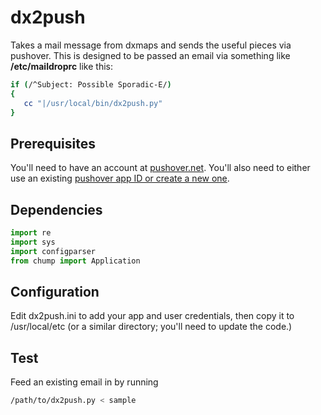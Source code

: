 # dx2push
Takes a mail message from dxmaps and sends the useful pieces via pushover. This is designed to be passed an email via something like **/etc/maildroprc** like this:

```bash
if (/^Subject: Possible Sporadic-E/)
{
   cc "|/usr/local/bin/dx2push.py"
}
```
## Prerequisites

You'll need to have an account at [pushover.net](https://pushover.net/). You'll also need to either use an existing [pushover app ID or create a new one](https://pushover.net/apps).

## Dependencies

```python
import re
import sys
import configparser
from chump import Application
```
## Configuration
Edit dx2push.ini to add your app and user credentials, then copy it to /usr/local/etc (or a similar directory; you'll need to update the code.)

## Test
Feed an existing email in by running 
```bash
/path/to/dx2push.py < sample
```
